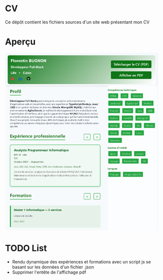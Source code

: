 # CV
Ce dépôt contient les fichiers sources d'un site web présentant mon CV

# Aperçu
![alt text](documents/image.png)

# TODO List
- Rendu dynamique des expériences et formations avec un script js se basant sur les données d'un fichier .json
- Supprimer l'entête de l'affichage pdf